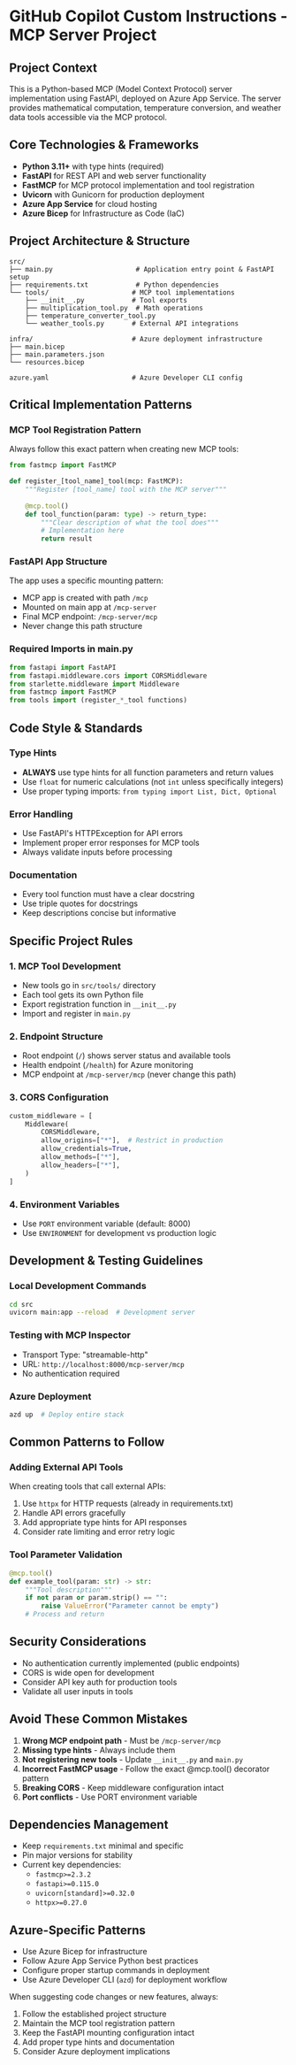 # GitHub Copilot Custom Instructions - MCP Server Project

## Project Context

This is a Python-based MCP (Model Context Protocol) server implementation using FastAPI, deployed on Azure App Service. The server provides mathematical computation, temperature conversion, and weather data tools accessible via the MCP protocol.

## Core Technologies & Frameworks

- **Python 3.11+** with type hints (required)
- **FastAPI** for REST API and web server functionality
- **FastMCP** for MCP protocol implementation and tool registration
- **Uvicorn** with Gunicorn for production deployment
- **Azure App Service** for cloud hosting
- **Azure Bicep** for Infrastructure as Code (IaC)

## Project Architecture & Structure

```plain
src/
├── main.py                     # Application entry point & FastAPI setup
├── requirements.txt            # Python dependencies
└── tools/                     # MCP tool implementations
    ├── __init__.py            # Tool exports
    ├── multiplication_tool.py  # Math operations
    ├── temperature_converter_tool.py
    └── weather_tools.py       # External API integrations

infra/                         # Azure deployment infrastructure
├── main.bicep
├── main.parameters.json
└── resources.bicep

azure.yaml                     # Azure Developer CLI config
```

## Critical Implementation Patterns

### MCP Tool Registration Pattern

Always follow this exact pattern when creating new MCP tools:

```python
from fastmcp import FastMCP

def register_[tool_name]_tool(mcp: FastMCP):
    """Register [tool_name] tool with the MCP server"""
    
    @mcp.tool()
    def tool_function(param: type) -> return_type:
        """Clear description of what the tool does"""
        # Implementation here
        return result
```

### FastAPI App Structure

The app uses a specific mounting pattern:

- MCP app is created with path `/mcp`
- Mounted on main app at `/mcp-server`
- Final MCP endpoint: `/mcp-server/mcp`
- Never change this path structure

### Required Imports in main.py

```python
from fastapi import FastAPI
from fastapi.middleware.cors import CORSMiddleware
from starlette.middleware import Middleware
from fastmcp import FastMCP
from tools import (register_*_tool functions)
```

## Code Style & Standards

### Type Hints

- **ALWAYS** use type hints for all function parameters and return values
- Use `float` for numeric calculations (not `int` unless specifically integers)
- Use proper typing imports: `from typing import List, Dict, Optional`

### Error Handling

- Use FastAPI's HTTPException for API errors
- Implement proper error responses for MCP tools
- Always validate inputs before processing

### Documentation

- Every tool function must have a clear docstring
- Use triple quotes for docstrings
- Keep descriptions concise but informative

## Specific Project Rules

### 1. MCP Tool Development

- New tools go in `src/tools/` directory
- Each tool gets its own Python file
- Export registration function in `__init__.py`
- Import and register in `main.py`

### 2. Endpoint Structure

- Root endpoint (`/`) shows server status and available tools
- Health endpoint (`/health`) for Azure monitoring
- MCP endpoint at `/mcp-server/mcp` (never change this path)

### 3. CORS Configuration

```python
custom_middleware = [
    Middleware(
        CORSMiddleware,
        allow_origins=["*"],  # Restrict in production
        allow_credentials=True,
        allow_methods=["*"],
        allow_headers=["*"],
    )
]
```

### 4. Environment Variables

- Use `PORT` environment variable (default: 8000)
- Use `ENVIRONMENT` for development vs production logic

## Development & Testing Guidelines

### Local Development Commands

```bash
cd src
uvicorn main:app --reload  # Development server
```

### Testing with MCP Inspector

- Transport Type: "streamable-http"
- URL: `http://localhost:8000/mcp-server/mcp`
- No authentication required

### Azure Deployment

```bash
azd up  # Deploy entire stack
```

## Common Patterns to Follow

### Adding External API Tools

When creating tools that call external APIs:

1. Use `httpx` for HTTP requests (already in requirements.txt)
2. Handle API errors gracefully
3. Add appropriate type hints for API responses
4. Consider rate limiting and error retry logic

### Tool Parameter Validation

```python
@mcp.tool()
def example_tool(param: str) -> str:
    """Tool description"""
    if not param or param.strip() == "":
        raise ValueError("Parameter cannot be empty")
    # Process and return
```

## Security Considerations

- No authentication currently implemented (public endpoints)
- CORS is wide open for development
- Consider API key auth for production tools
- Validate all user inputs in tools

## Avoid These Common Mistakes

1. **Wrong MCP endpoint path** - Must be `/mcp-server/mcp`
2. **Missing type hints** - Always include them
3. **Not registering new tools** - Update `__init__.py` and `main.py`
4. **Incorrect FastMCP usage** - Follow the exact @mcp.tool() decorator pattern
5. **Breaking CORS** - Keep middleware configuration intact
6. **Port conflicts** - Use PORT environment variable

## Dependencies Management

- Keep `requirements.txt` minimal and specific
- Pin major versions for stability
- Current key dependencies:
  - `fastmcp>=2.3.2`
  - `fastapi>=0.115.0`
  - `uvicorn[standard]>=0.32.0`
  - `httpx>=0.27.0`

## Azure-Specific Patterns

- Use Azure Bicep for infrastructure
- Follow Azure App Service Python best practices
- Configure proper startup commands in deployment
- Use Azure Developer CLI (`azd`) for deployment workflow

When suggesting code changes or new features, always:

1. Follow the established project structure
2. Maintain the MCP tool registration pattern
3. Keep the FastAPI mounting configuration intact
4. Add proper type hints and documentation
5. Consider Azure deployment implications
